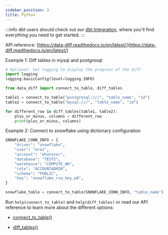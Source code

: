 ```yaml
---
sidebar_position: 3
title: Python
---
```


:::info
dbt users should check out our [dbt Integration](/docs/os_diff/dbt_integration.md), where you'll find everything you need to get started.
:::

API reference: [https://data-diff.readthedocs.io/en/latest/](https://data-diff.readthedocs.io/en/latest/)

Example 1: Diff tables in mysql and postgresql

```python
# Optional: Set logging to display the progress of the diff
import logging
logging.basicConfig(level=logging.INFO)

from data_diff import connect_to_table, diff_tables

table1 = connect_to_table("postgresql:///", "table_name", "id")
table2 = connect_to_table("mysql:///", "table_name", "id")

for different_row in diff_tables(table1, table2):
    plus_or_minus, columns = different_row
    print(plus_or_minus, columns)
```

Example 2: Connect to snowflake using dictionary configuration

```python
SNOWFLAKE_CONN_INFO = {
    "driver": "snowflake",
    "user": "erez",
    "account": "whatever",
    "database": "TESTS",
    "warehouse": "COMPUTE_WH",
    "role": "ACCOUNTADMIN",
    "schema": "PUBLIC",
    "key": "snowflake_rsa_key.p8",
}

snowflake_table = connect_to_table(SNOWFLAKE_CONN_INFO, "table_name")  # Uses id by default
```

Run `help(connect_to_table)` and `help(diff_tables)` or read our API reference to learn more about the different options:

- [connect_to_table()](https://data-diff.readthedocs.io/en/latest/python-api.html#data_diff.connect_to_table)

- [diff_tables()](https://data-diff.readthedocs.io/en/latest/python-api.html#data_diff.diff_tables)





